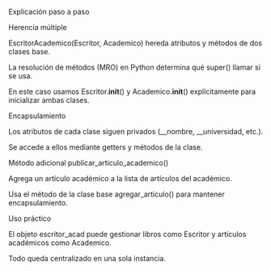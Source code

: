 Explicación paso a paso

Herencia múltiple

EscritorAcademico(Escritor, Academico) hereda atributos y métodos de dos clases base.

La resolución de métodos (MRO) en Python determina qué super() llamar si se usa.

En este caso usamos Escritor.__init__() y Academico.__init__() explícitamente para inicializar ambas clases.

Encapsulamiento

Los atributos de cada clase siguen privados (__nombre, __universidad, etc.).

Se accede a ellos mediante getters y métodos de la clase.

Método adicional publicar_articulo_academico()

Agrega un artículo académico a la lista de artículos del académico.

Usa el método de la clase base agregar_articulo() para mantener encapsulamiento.

Uso práctico

El objeto escritor_acad puede gestionar libros como Escritor y artículos académicos como Academico.

Todo queda centralizado en una sola instancia.
